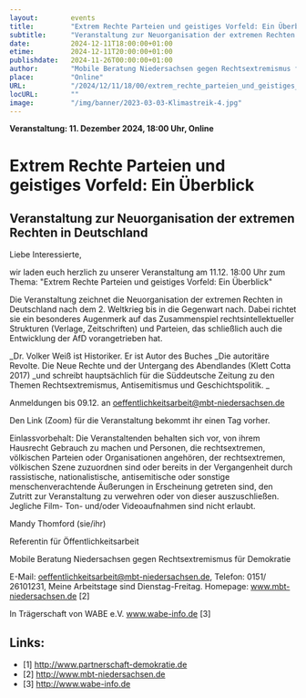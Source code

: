 ```yaml
---
layout:        events
title:         "Extrem Rechte Parteien und geistiges Vorfeld: Ein Überblick"
subtitle:      "Veranstaltung zur Neuorganisation der extremen Rechten in Deutschland"
date:          2024-12-11T18:00:00+01:00
etime:         2024-12-11T20:00:00+01:00
publishdate:   2024-11-26T00:00:00+01:00
author:        "Mobile Beratung Niedersachsen gegen Rechtsextremismus für Demokratie"
place:         "Online"
URL:           "/2024/12/11/18/00/extrem_rechte_parteien_und_geistiges_vorfeld__ein_ueberblick"
locURL:        ""
image:         "/img/banner/2023-03-03-Klimastreik-4.jpg"
---
```


**Veranstaltung: 11. Dezember 2024, 18:00 Uhr, Online**

Extrem Rechte Parteien und geistiges Vorfeld: Ein Überblick
===========

Veranstaltung zur Neuorganisation der extremen Rechten in Deutschland
-----------
Liebe Interessierte,

wir laden euch herzlich zu unserer Veranstaltung am 11.12. 18:00 Uhr zum
Thema: "Extrem Rechte Parteien und geistiges Vorfeld: Ein Überblick"

Die Veranstaltung zeichnet die Neuorganisation der extremen Rechten in
Deutschland nach dem 2. Weltkrieg bis in die Gegenwart nach. Dabei
richtet sie ein besonderes Augenmerk auf das Zusammenspiel
rechtsintellektueller Strukturen (Verlage, Zeitschriften) und Parteien,
das schließlich auch die Entwicklung der AfD vorangetrieben hat.

_Dr. Volker Weiß ist Historiker. Er ist Autor des Buches _Die
autoritäre Revolte. Die Neue Rechte und der Untergang des Abendlandes
(Klett Cotta 2017) _und schreibt hauptsächlich für die Süddeutsche
Zeitung zu den Themen Rechtsextremismus, Antisemitismus und
Geschichtspolitik. _

Anmeldungen bis 09.12. an oeffentlichkeitsarbeit@mbt-niedersachsen.de

Den Link (Zoom) für die Veranstaltung bekommt ihr einen Tag vorher.

Einlassvorbehalt: Die Veranstaltenden behalten sich vor, von ihrem
Hausrecht Gebrauch zu machen und Personen, die rechtsextremen,
völkischen Parteien oder Organisationen angehören, der rechtsextremen,
völkischen Szene zuzuordnen sind oder bereits in der Vergangenheit
durch rassistische, nationalistische, antisemitische oder sonstige
menschenverachtende Äußerungen in Erscheinung getreten sind, den
Zutritt zur Veranstaltung zu verwehren oder von dieser auszuschließen.
Jegliche Film- Ton- und/oder Videoaufnahmen sind nicht erlaubt.

Mandy Thomford (sie/ihr)

Referentin für Öffentlichkeitsarbeit

Mobile Beratung Niedersachsen gegen Rechtsextremismus für Demokratie

E-Mail: oeffentlichkeitsarbeit@mbt-niedersachsen.de,
Telefon: 0151/ 26101231,
Meine Arbeitstage sind Dienstag-Freitag.
Homepage: www.mbt-niedersachsen.de [2]

In Trägerschaft von WABE e.V. www.wabe-info.de [3]

Links:
------
- [1] http://www.partnerschaft-demokratie.de
- [2] http://www.mbt-niedersachsen.de
- [3] http://www.wabe-info.de 

